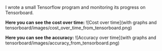 I wrote a small Tensorflow program and monitoring its progress on Tensorboard.


**Here you can see the cost over time:**
![Cost over time](with graphs and tensorboard/images/cost_over_time_from_tensorboard.png)


**Here you can see the accuracy:**
![Accuracy over time](with graphs and tensorboard/images/accuracy_from_tensorboard.png)
